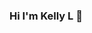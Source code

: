 ### Hi I'm Kelly L 👋

<!--
**CLIUKELLY/CLIUKELLY** is a ✨ _special_ ✨ repository because its `README.md` (this file) appears on your GitHub profile.

Here are some ideas to get you started:

- 🔭 I’m currently learning ML, GenAI, and cloud services (AWS, Azure, Databricks)
- 🌱 I’m currently studying at McGill in **Master of Management in Analytics**
- 👯 I’m looking to collaborate on Data Science, solution architecture, and Data governance projects
- 📫 How to reach me: chengyan.liu@mail.mcgill.ca

-->
